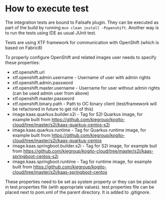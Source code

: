# How to execute test

The integration tests are bound to Failsafe plugin. They can be executed as part of the build by running `mvn clean install -Popenshift`.
Another way is to run the tests using IDE as usual JUnit test.

Tests are using XTF framework for communication with OpenShift (which is based on Fabric8)

To properly configure OpenShift and related images user needs to specify these properties:
* xtf.openshift.url
* xtf.openshift.admin.username - Username of user with admin rights
* xtf.openshift.admin.password
* xtf.openshift.master.username - Username for user without admin rights (can be used admin user from above)
* xtf.openshift.master.password
* xtf.openshift.binary.path - Path to OC binary client (test/framework will be refactored in future to get rid of this)
* image.kaas.quarkus.builder.s2i - Tag for S2I Quarkus image, for example built from https://github.com/kiegroup/kogito-cloud/tree/master/s2i/kaas-quarkus-centos-s2i
* image.kaas.quarkus.runtime - Tag for Quarkus runtime image, for example built from https://github.com/kiegroup/kogito-cloud/tree/master/s2i/kaas-quarkus-centos
* image.kaas.springboot.builder.s2i - Tag for S2I image, for example buil from https://github.com/kiegroup/kogito-cloud/tree/master/s2i/kaas-springboot-centos-s2i
* image.kaas.springboot.runtime - Tag for runtime image, for example built from https://github.com/kiegroup/kogito-cloud/tree/master/s2i/kaas-springboot-centos

These properties need to be set as system property or they can be placed in test.properties file (with appropriate values). test.properties file can be placed next to pom.xml of the parent directory. It is added to .gitignore.
